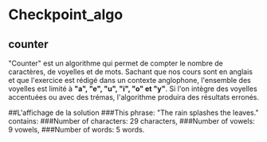 # Checkpoint_algo
## counter
"Counter" est un algorithme qui permet de compter le nombre de caractères, de voyelles et de mots. Sachant que nos cours sont en anglais et que l'exercice est rédigé dans un contexte anglophone, l'ensemble des voyelles est limité à **"a", "e", "u", "i", "o" et "y"**. Si l'on intègre des voyelles accentuées ou avec des trémas, l'algorithme produira des résultats erronés.

##L'affichage de la solution
###This phrase: "The rain splashes the leaves." contains:
###Number of characters: 29 characters,
###Number of vowels: 9 vowels,
###Number of words: 5 words.